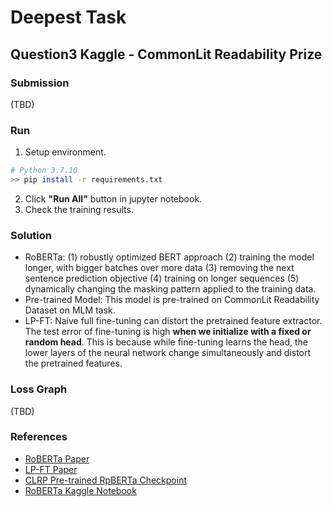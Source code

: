 # Deepest Task

## Question3 Kaggle - CommonLit Readability Prize

### Submission

(TBD)

### Run

1. Setup environment.
``` Bash
# Python 3.7.10
>> pip install -r requirements.txt
```
2. Click **"Run All"** button in jupyter notebook.
3. Check the training results.

### Solution

- RoBERTa: (1) robustly optimized BERT approach (2) training the model longer, with bigger batches over more data (3) removing the next sentence prediction objective (4) training on longer sequences (5) dynamically changing the masking pattern applied to the training data.
- Pre-trained Model: This model is pre-trained on CommonLit Readability Dataset on MLM task.
- LP-FT: Naive full fine-tuning can distort the pretrained feature extractor. The test error of fine-tuning is high **when we initialize with a fixed or random head**. This is because while fine-tuning learns the head, the lower layers of the neural network change simultaneously and distort the pretrained features.

### Loss Graph

(TBD)

### References

- [RoBERTa Paper](https://arxiv.org/abs/1907.11692)
- [LP-FT Paper](https://arxiv.org/abs/2202.10054)
- [CLRP Pre-trained RpBERTa Checkpoint](https://www.kaggle.com/datasets/maunish/clrp-roberta-base)
- [RoBERTa Kaggle Notebook](https://www.kaggle.com/code/andretugan/pre-trained-roberta-solution-in-pytorch/notebook)
